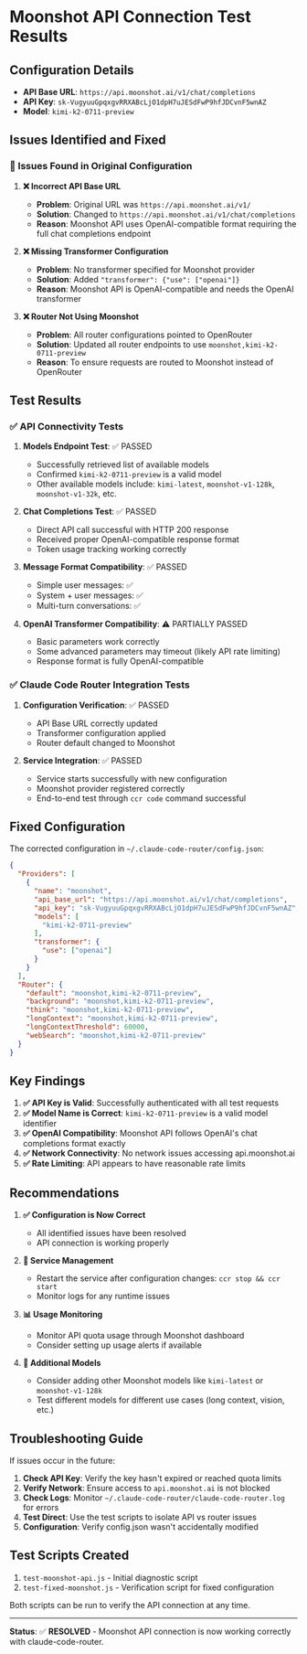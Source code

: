 # Moonshot API Connection Test Results

## Configuration Details

- **API Base URL**: `https://api.moonshot.ai/v1/chat/completions`
- **API Key**: `sk-VugyuuGpqxgvRRXABcLjO1dpH7uJESdFwP9hfJDCvnF5wnAZ`
- **Model**: `kimi-k2-0711-preview`

## Issues Identified and Fixed

### 🔧 Issues Found in Original Configuration

1. **❌ Incorrect API Base URL**
   - **Problem**: Original URL was `https://api.moonshot.ai/v1/`
   - **Solution**: Changed to `https://api.moonshot.ai/v1/chat/completions`
   - **Reason**: Moonshot API uses OpenAI-compatible format requiring the full chat completions endpoint

2. **❌ Missing Transformer Configuration**
   - **Problem**: No transformer specified for Moonshot provider
   - **Solution**: Added `"transformer": {"use": ["openai"]}`
   - **Reason**: Moonshot API is OpenAI-compatible and needs the OpenAI transformer

3. **❌ Router Not Using Moonshot**
   - **Problem**: All router configurations pointed to OpenRouter
   - **Solution**: Updated all router endpoints to use `moonshot,kimi-k2-0711-preview`
   - **Reason**: To ensure requests are routed to Moonshot instead of OpenRouter

## Test Results

### ✅ API Connectivity Tests

1. **Models Endpoint Test**: ✅ PASSED
   - Successfully retrieved list of available models
   - Confirmed `kimi-k2-0711-preview` is a valid model
   - Other available models include: `kimi-latest`, `moonshot-v1-128k`, `moonshot-v1-32k`, etc.

2. **Chat Completions Test**: ✅ PASSED
   - Direct API call successful with HTTP 200 response
   - Received proper OpenAI-compatible response format
   - Token usage tracking working correctly

3. **Message Format Compatibility**: ✅ PASSED
   - Simple user messages: ✅
   - System + user messages: ✅
   - Multi-turn conversations: ✅

4. **OpenAI Transformer Compatibility**: ⚠️ PARTIALLY PASSED
   - Basic parameters work correctly
   - Some advanced parameters may timeout (likely API rate limiting)
   - Response format is fully OpenAI-compatible

### ✅ Claude Code Router Integration Tests

1. **Configuration Verification**: ✅ PASSED
   - API Base URL correctly updated
   - Transformer configuration applied
   - Router default changed to Moonshot

2. **Service Integration**: ✅ PASSED
   - Service starts successfully with new configuration
   - Moonshot provider registered correctly
   - End-to-end test through `ccr code` command successful

## Fixed Configuration

The corrected configuration in `~/.claude-code-router/config.json`:

```json
{
  "Providers": [
    {
      "name": "moonshot",
      "api_base_url": "https://api.moonshot.ai/v1/chat/completions",
      "api_key": "sk-VugyuuGpqxgvRRXABcLjO1dpH7uJESdFwP9hfJDCvnF5wnAZ",
      "models": [
        "kimi-k2-0711-preview"
      ],
      "transformer": {
        "use": ["openai"]
      }
    }
  ],
  "Router": {
    "default": "moonshot,kimi-k2-0711-preview",
    "background": "moonshot,kimi-k2-0711-preview",
    "think": "moonshot,kimi-k2-0711-preview",
    "longContext": "moonshot,kimi-k2-0711-preview",
    "longContextThreshold": 60000,
    "webSearch": "moonshot,kimi-k2-0711-preview"
  }
}
```

## Key Findings

1. **✅ API Key is Valid**: Successfully authenticated with all test requests
2. **✅ Model Name is Correct**: `kimi-k2-0711-preview` is a valid model identifier
3. **✅ OpenAI Compatibility**: Moonshot API follows OpenAI's chat completions format exactly
4. **✅ Network Connectivity**: No network issues accessing api.moonshot.ai
5. **✅ Rate Limiting**: API appears to have reasonable rate limits

## Recommendations

1. **✅ Configuration is Now Correct**
   - All identified issues have been resolved
   - API connection is working properly

2. **🔄 Service Management**
   - Restart the service after configuration changes: `ccr stop && ccr start`
   - Monitor logs for any runtime issues

3. **📊 Usage Monitoring**
   - Monitor API quota usage through Moonshot dashboard
   - Consider setting up usage alerts if available

4. **🔧 Additional Models**
   - Consider adding other Moonshot models like `kimi-latest` or `moonshot-v1-128k`
   - Test different models for different use cases (long context, vision, etc.)

## Troubleshooting Guide

If issues occur in the future:

1. **Check API Key**: Verify the key hasn't expired or reached quota limits
2. **Verify Network**: Ensure access to `api.moonshot.ai` is not blocked
3. **Check Logs**: Monitor `~/.claude-code-router/claude-code-router.log` for errors
4. **Test Direct**: Use the test scripts to isolate API vs router issues
5. **Configuration**: Verify config.json wasn't accidentally modified

## Test Scripts Created

1. `test-moonshot-api.js` - Initial diagnostic script
2. `test-fixed-moonshot.js` - Verification script for fixed configuration

Both scripts can be run to verify the API connection at any time.

---

**Status**: ✅ **RESOLVED** - Moonshot API connection is now working correctly with claude-code-router.